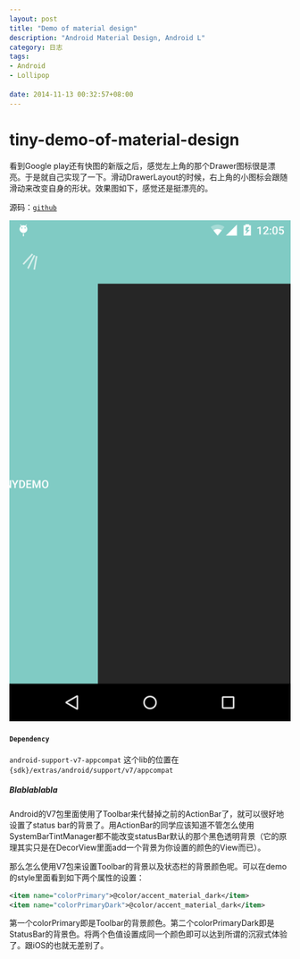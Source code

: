 ```yaml
---
layout: post
title: "Demo of material design"
description: "Android Material Design, Android L"
category: 日志
tags: 
- Android
- Lollipop

date: 2014-11-13 00:32:57+08:00
---
```



tiny-demo-of-material-design
============================

看到Google play还有快图的新版之后，感觉左上角的那个Drawer图标很是漂亮。于是就自己实现了一下。滑动DrawerLayout的时候，右上角的小图标会跟随滑动来改变自身的形状。效果图如下，感觉还是挺漂亮的。


源码：[`github`](https://github.com/hyongbai/tiny-demo-of-material-design)



![Image](https://raw.githubusercontent.com/hyongbai/tiny-demo-of-material-design/master/ascreenshot-20141114-000506.png)

#### `Dependency` 
`android-support-v7-appcompat` 这个lib的位置在`{sdk}/extras/android/support/v7/appcompat`


##### Blablablabla

Android的V7包里面使用了Toolbar来代替掉之前的ActionBar了，就可以很好地设置了status bar的背景了。用ActionBar的同学应该知道不管怎么使用SystemBarTintManager都不能改变statusBar默认的那个黑色透明背景（它的原理其实只是在DecorView里面add一个背景为你设置的颜色的View而已）。



那么怎么使用V7包来设置Toolbar的背景以及状态栏的背景颜色呢。可以在demo的style里面看到如下两个属性的设置：

```xml
<item name="colorPrimary">@color/accent_material_dark</item>
<item name="colorPrimaryDark">@color/accent_material_dark</item>
```

第一个colorPrimary即是Toolbar的背景颜色。第二个colorPrimaryDark即是StatusBar的背景色。将两个色值设置成同一个颜色即可以达到所谓的沉寂式体验了。跟iOS的也就无差别了。

